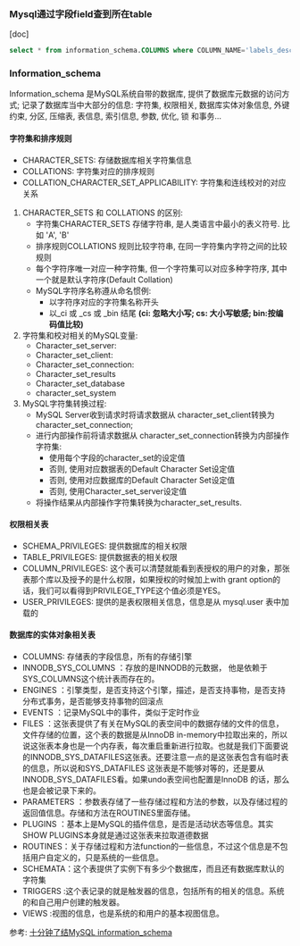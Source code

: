 ### Mysql通过字段field查到所在table

[doc]

```sql
select * from information_schema.COLUMNS where COLUMN_NAME='labels_desc';
```

### 

### Information_schema 

Information_schema 是MySQL系统自带的数据库, 提供了数据库元数据的访问方式; 记录了数据库当中大部分的信息: 字符集, 权限相关, 数据库实体对象信息, 外键约束, 分区, 压缩表, 表信息, 索引信息, 参数, 优化, 锁 和事务...

#### 字符集和排序规则

* CHARACTER_SETS: 存储数据库相关字符集信息
* COLLATIONS: 字符集对应的排序规则
* COLLATION_CHARACTER_SET_APPLICABILITY: 字符集和连线校对的对应关系

1. CHARACTER_SETS 和 COLLATIONS 的区别:
   * 字符集CHARACTER_SETS 存储字符串, 是人类语言中最小的表义符号. 比如 'A', 'B'
   * 排序规则COLLATIONS 规则比较字符串, 在同一字符集内字符之间的比较规则
   * 每个字符序唯一对应一种字符集, 但一个字符集可以对应多种字符序, 其中一个就是默认字符序(Default Collation)
   * MySQL字符序名称遵从命名惯例:
     * 以字符序对应的字符集名称开头
     * 以_ci 或 _cs 或 _bin 结尾 **(ci: 忽略大小写; cs: 大小写敏感; bin:按编码值比较)**
2. 字符集和校对相关的MySQL变量:
   * Character_set_server:
   * Character_set_client:
   * Character_set_connection:
   * Character_set_results
   * Character_set_database
   * character_set_system
3. MySQL字符集转换过程:
   * MySQL Server收到请求时将请求数据从 character_set_client转换为character_set_connection;
   * 进行内部操作前将请求数据从 character_set_connection转换为内部操作字符集:
     * 使用每个字段的character_set的设定值
     * 否则, 使用对应数据表的Default Character Set设定值
     * 否则, 使用对应数据库的Default Character Set设定值
     * 否则, 使用Character_set_server设定值
   * 将操作结果从内部操作字符集转换为character_set_results.

#### 权限相关表

* SCHEMA_PRIVILEGES: 提供数据库的相关权限
* TABLE_PRIVILEGES: 提供数据表的相关权限
* COLUMN_PRIVILEGES: 这个表可以清楚就能看到表授权的用户的对象，那张表那个库以及授予的是什么权限，如果授权的时候加上with grant option的话，我们可以看得到PRIVILEGE_TYPE这个值必须是YES。
* USER_PRIVILEGES: 提供的是表权限相关信息，信息是从 mysql.user 表中加载的



#### 数据库的实体对象相关表

* COLUMNS: 存储表的字段信息，所有的存储引擎
* INNODB_SYS_COLUMNS ：存放的是INNODB的元数据， 他是依赖于SYS_COLUMNS这个统计表而存在的。
* ENGINES ：引擎类型，是否支持这个引擎，描述，是否支持事物，是否支持分布式事务，是否能够支持事物的回滚点
* EVENTS ：记录MySQL中的事件，类似于定时作业
* FILES ：这张表提供了有关在MySQL的表空间中的数据存储的文件的信息，文件存储的位置，这个表的数据是从InnoDB in-memory中拉取出来的，所以说这张表本身也是一个内存表，每次重启重新进行拉取。也就是我们下面要说的INNODB_SYS_DATAFILES这张表。还要注意一点的是这张表包含有临时表的信息，所以说和SYS_DATAFILES 这张表是不能够对等的，还是要从INNODB_SYS_DATAFILES看。如果undo表空间也配置是InnoDB 的话，那么也是会被记录下来的。
* PARAMETERS ：参数表存储了一些存储过程和方法的参数，以及存储过程的返回值信息。存储和方法在ROUTINES里面存储。
* PLUGINS ：基本上是MySQL的插件信息，是否是活动状态等信息。其实SHOW PLUGINS本身就是通过这张表来拉取道德数据
* ROUTINES：关于存储过程和方法function的一些信息，不过这个信息是不包括用户自定义的，只是系统的一些信息。
* SCHEMATA：这个表提供了实例下有多少个数据库，而且还有数据库默认的字符集
* TRIGGERS :这个表记录的就是触发器的信息，包括所有的相关的信息。系统的和自己用户创建的触发器。
* VIEWS :视图的信息，也是系统的和用户的基本视图信息。





参考: [十分钟了结MySQL information_schema](https://www.cnblogs.com/shengdimaya/p/6920677.html)

